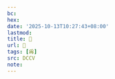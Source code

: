 ```yaml
---
bc:
hex:
date: '2025-10-13T10:27:43+08:00'
lastmod:
title: 􄛗
url: 􄛗
tags: [爯]
src: DCCV
note:
---
```

